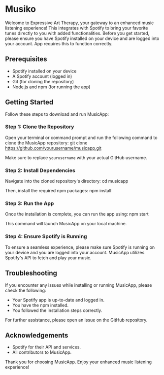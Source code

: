 # Musiko

Welcome to Expressive Art Therapy, your gateway to an enhanced music listening experience! This integrates with Spotify to bring your favorite tunes directly to you with added functionalities. Before you get started, please ensure you have Spotify installed on your device and are logged into your account. App requires this to function correctly.

## Prerequisites

- Spotify installed on your device
- A Spotify account (logged in)
- Git (for cloning the repository)
- Node.js and npm (for running the app)

## Getting Started

Follow these steps to download and run MusicApp:

### Step 1: Clone the Repository

Open your terminal or command prompt and run the following command to clone the MusicApp repository:
git clone https://github.com/yourusername/musicapp.git

Make sure to replace `yourusername` with your actual GitHub username.

### Step 2: Install Dependencies

Navigate into the cloned repository's directory:
cd musicapp

Then, install the required npm packages:
npm install

### Step 3: Run the App

Once the installation is complete, you can run the app using:
npm start

This command will launch MusicApp on your local machine.

### Step 4: Ensure Spotify is Running

To ensure a seamless experience, please make sure Spotify is running on your device and you are logged into your account. MusicApp utilizes Spotify's API to fetch and play your music.

## Troubleshooting

If you encounter any issues while installing or running MusicApp, please check the following:

- Your Spotify app is up-to-date and logged in.
- You have the npm installed.
- You followed the installation steps correctly.

For further assistance, please open an issue on the GitHub repository.

## Acknowledgements

- Spotify for their API and services.
- All contributors to MusicApp.

Thank you for choosing MusicApp. Enjoy your enhanced music listening experience!
